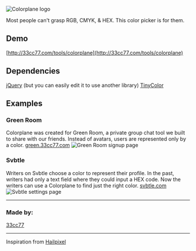 ![Colorplane logo](http://33cc77.com/tools/colorplane/img/colorplane-header.png)

Most people can't grasp RGB, CMYK, & HEX.
This color picker is for them.

## Demo
[http://33cc77.com/tools/colorplane](http://33cc77.com/tools/colorplane)

## Dependencies
[jQuery](http://jquery.com) (but you can easily edit it to use another library)
[TinyColor](http://bgrins.github.io/TinyColor/)

## Examples

### Green Room
Colorplane was created for Green Room, a private group chat tool we built to share with our friends. Instead of avatars, users are represented only by a color. [green.33cc77.com](http://green.33cc77.com)
![Green Room signup page](http://33cc77.com/tools/colorplane/img/colorplane-greenroom.png)

### Svbtle
Writers on Svbtle choose a color to represent their profile. In the past, writers had only a text field where they could input a HEX code. Now the writers can use a Colorplane to find just the right color. [svbtle.com](http://svbtle.com)
![Svbtle settings page](http://33cc77.com/tools/colorplane/img/colorplane-svbtle.png)

****************************************

### Made by:
[33cc77](http://33cc77.com/)

****************************************

Inspiration from [Hailpixel](color.hailpixel.com)
